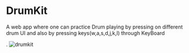 # DrumKit
A web app where one can practice Drum playing by pressing on different drum UI and also by pressing keys(w,a,s,d,j,k,l) through KeyBoard


.
![drumkit](https://user-images.githubusercontent.com/107480203/223154760-884d397f-db33-4806-b89d-bac1854f564e.png)
